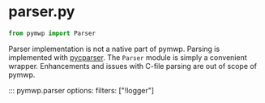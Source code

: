 # parser.py

```python
from pymwp import Parser
```
 
Parser implementation is not a native part of pymwp. 
Parsing is implemented with [pycparser](https://github.com/eliben/pycparser).
The `Parser` module is simply a convenient wrapper. 
Enhancements and issues with C-file parsing are out of scope of pymwp.

::: pymwp.parser
    options:
      filters: ["!logger"]